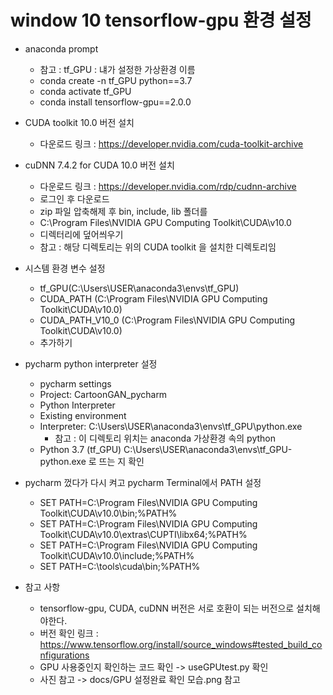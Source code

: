 # window 10 tensorflow-gpu 환경 설정
- anaconda prompt
    - 참고 : tf_GPU : 냬가 설정한 가상환경 이름
    - conda create -n tf_GPU python==3.7
    - conda activate tf_GPU
    - conda install tensorflow-gpu==2.0.0



- CUDA toolkit 10.0 버전 설치
    - 다운로드 링크 : https://developer.nvidia.com/cuda-toolkit-archive



- cuDNN 7.4.2 for CUDA 10.0 버전 설치
    - 다운로드 링크 : https://developer.nvidia.com/rdp/cudnn-archive   
    - 로그인 후 다운로드
    - zip 파일 압축해제 후 bin, include, lib 폴더를
    - C:\Program Files\NVIDIA GPU Computing Toolkit\CUDA\v10.0
    - 디렉터리에 덮어씌우기
    - 참고 : 해당 디렉토리는 위의 CUDA toolkit 을 설치한 디렉토리임



- 시스템 환경 변수 설정
    - tf_GPU(C:\Users\USER\anaconda3\envs\tf_GPU)
    - CUDA_PATH (C:\Program Files\NVIDIA GPU Computing Toolkit\CUDA\v10.0)
    - CUDA_PATH_V10_0 (C:\Program Files\NVIDIA GPU Computing Toolkit\CUDA\v10.0)
    - 추가하기
    


- pycharm python interpreter 설정
    - pycharm settings
    - Project: CartoonGAN_pycharm
    - Python Interpreter
    - Existing environment
    - Interpreter: C:\Users\USER\anaconda3\envs\tf_GPU\python.exe
        - 참고 : 이 디렉토리 위치는 anaconda 가상환경 속의 python
    - Python 3.7 (tf_GPU) C:\Users\USER\anaconda3\envs\tf_GPU-python.exe 로 뜨는 지 확인



- pycharm 껐다가 다시 켜고 pycharm Terminal에서 PATH 설정
    - SET PATH=C:\Program Files\NVIDIA GPU Computing Toolkit\CUDA\v10.0\bin;%PATH%
    - SET PATH=C:\Program Files\NVIDIA GPU Computing Toolkit\CUDA\v10.0\extras\CUPTI\libx64;%PATH%
    - SET PATH=C:\Program Files\NVIDIA GPU Computing Toolkit\CUDA\v10.0\include;%PATH%
    - SET PATH=C:\tools\cuda\bin;%PATH%


- 참고 사항
    - tensorflow-gpu, CUDA, cuDNN 버전은 서로 호환이 되는 버전으로 설치해야한다.
    - 버전 확인 링크 : https://www.tensorflow.org/install/source_windows#tested_build_configurations
    - GPU 사용중인지 확인하는 코드 확인 -> useGPUtest.py 확인
    - 사진 참고 -> docs/GPU 설정완료 확인 모습.png 참고


